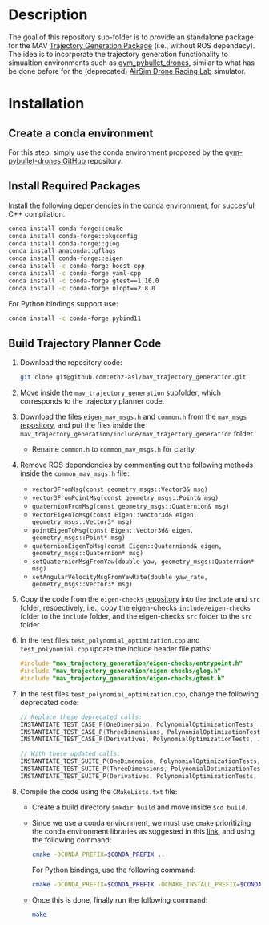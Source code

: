 # Description

The goal of this repository sub-folder is to provide an standalone package for the MAV [Trajectory Generation Package](https://github.com/ethz-asl/mav_trajectory_generation/tree/master#) (i.e., without ROS dependecy). The idea is to incorporate the trajectory generation functionality to simualtion environments such as [gym_pybullet_drones](https://utiasdsl.github.io/gym-pybullet-drones/), similar to what has be done before for the (deprecated) [AirSim Drone Racing Lab](https://github.com/microsoft/AirSim-Drone-Racing-Lab) simulator.


# Installation

## Create a conda environment
 For this step, simply use the conda environment proposed by the [gym-pybullet-drones GitHub](https://github.com/utiasDSL/gym-pybullet-drones) repository.

## Install Required Packages

Install the following dependencies in the conda environment, for succesful C++ compilation.

```bash
conda install conda-forge::cmake
conda install conda-forge::pkgconfig
conda install conda-forge::glog
conda install anaconda::gflags
conda install conda-forge::eigen
conda install -c conda-forge boost-cpp
conda install -c conda-forge yaml-cpp
conda install -c conda-forge gtest==1.16.0
conda install -c conda-forge nlopt==2.8.0
```

For Python bindings support use:
```bash
conda install -c conda-forge pybind11
```

## Build Trajectory Planner Code

1. Download the repository code:
    ```bash
    git clone git@github.com:ethz-asl/mav_trajectory_generation.git
    ```

2. Move inside the `mav_trajectory_generation` subfolder, which corresponds to the trajectory planner code.

3. Download the files `eigen_mav_msgs.h` and `common.h` from the `mav_msgs` [repository](https://github.com/ethz-asl/mav_comm/tree/master/mav_msgs/include/mav_msgs), and put the files inside the `mav_trajectory_generation/include/mav_trajectory_generation` folder
	- Rename `common.h` to `common_mav_msgs.h` for clarity.

4. Remove ROS dependencies by commenting out the following methods inside the `common_mav_msgs.h` file:
	- `vector3FromMsg(const geometry_msgs::Vector3& msg)`
	- `vector3FromPointMsg(const geometry_msgs::Point& msg)`
	- `quaternionFromMsg(const geometry_msgs::Quaternion& msg)`
	- `vectorEigenToMsg(const Eigen::Vector3d& eigen, geometry_msgs::Vector3* msg)`
	- `pointEigenToMsg(const Eigen::Vector3d& eigen, geometry_msgs::Point* msg)`
	- `quaternionEigenToMsg(const Eigen::Quaterniond& eigen, geometry_msgs::Quaternion* msg)`
	- `setQuaternionMsgFromYaw(double yaw, geometry_msgs::Quaternion* msg)`
	- `setAngularVelocityMsgFromYawRate(double yaw_rate, geometry_msgs::Vector3* msg)`

5. Copy the code from the `eigen-checks` [repository](https://github.com/ethz-asl/eigen_checks/tree/master) into the `include` and `src` folder, respectively, i.e., copy the eigen-checks `include/eigen-checks` folder to the `include` folder, and the eigen-checks `src` folder to the `src` folder.

6. In the test files  `test_polynomial_optimization.cpp` and  `test_polynomial.cpp`  update the include header file paths:
    ```c++
    #include "mav_trajectory_generation/eigen-checks/entrypoint.h"
    #include "mav_trajectory_generation/eigen-checks/glog.h"
    #include "mav_trajectory_generation/eigen-checks/gtest.h"
    ```

7.  In the test files `test_polynomial_optimization.cpp`, change the following deprecated code:
    ```C++
    // Replace these deprecated calls:
    INSTANTIATE_TEST_CASE_P(OneDimension, PolynomialOptimizationTests, ...);
    INSTANTIATE_TEST_CASE_P(ThreeDimensions, PolynomialOptimizationTests, ...);
    INSTANTIATE_TEST_CASE_P(Derivatives, PolynomialOptimizationTests, ...);

    // With these updated calls:
    INSTANTIATE_TEST_SUITE_P(OneDimension, PolynomialOptimizationTests, ...);
    INSTANTIATE_TEST_SUITE_P(ThreeDimensions, PolynomialOptimizationTests, ...);
    INSTANTIATE_TEST_SUITE_P(Derivatives, PolynomialOptimizationTests, ...);
    ```
8. Compile the code using the `CMakeLists.txt` file:
    - Create a build directory `$mkdir build` and move inside `$cd build`.
    - Since we use a conda environment, we must use `cmake` prioritizing the conda environment libraries as suggested in this [link](https://wolfv.github.io/posts/2019/06/12/conda-for-cpp.html), and using the following command:
        ```bash
        cmake -DCONDA_PREFIX=$CONDA_PREFIX .. 
        ```

        For Python bindings, use the following command:

        ```bash
        cmake -DCONDA_PREFIX=$CONDA_PREFIX -DCMAKE_INSTALL_PREFIX=$CONDA_PREFIX ..   
        ```

    - Once this is done, finally run the following command:
    
        ```bash
        make
        ```
